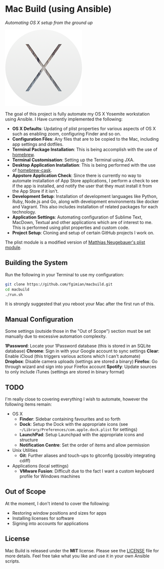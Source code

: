 # Mac Build (using Ansible)
*Automating OS X setup from the ground up*

![](images/osx-yosemite-logo.png)

The goal of this project is fully automate my OS X Yosemite workstation using
Ansible.  I Have currently implemented the following:

* **OS X Defaults**: Updating of plist properties for various aspects of OS X 
  such as enabling zoom, configuring Finder and so on.
* **Configuration Files**: Any files that are to be copied to the Mac, 
  including app settings and dotfiles.
* **Terminal Package Installation**: This is being accomplish with the use of
  [homebrew](https://github.com/Homebrew/homebrew).
* **Terminal Customisation**: Setting up the Terminal using JXA.
* **Desktop Application Installation**: This is being performed with the use
  of [homebrew-cask](https://github.com/caskroom/homebrew-cask).
* **Appstore Application Check**: Since there is currently no way to automate
  installation of App Store applications, I perform a check to see if the app
  is installed, and notify the user that they must install it from the App 
  Store if it isn't.
* **Development Setup**: Installation of development languages like Python,
  Ruby, Node.js and Go, along with development environments like docker and
  Vagrant.  This also includes installation of related packages for each
  technology.
* **Application Settings**: Automating configuration of Sublime Text, MacDown,
  Textual and other applications which are of interest to me.  This is performed
  using plist properties and custom code.
* **Project Setup**: Cloning and setup of certain GitHub projects I work on.

The plist module is a modified version of
[Matthias Neugebauer's plist module](https://github.com/mtneug/ansible-modules-plist).

## Building the System

Run the following in your Terminal to use my configuration:

```bash
git clone https://github.com/fgimian/macbuild.git
cd macbuild
./run.sh
```

It is strongly suggested that you reboot your Mac after the first run
of this.

## Manual Configuration

Some settings (outside those in the "Out of Scope") section must be set 
manually due to excessive automation complexity.

**1Password**: Locate your 1Password database (this is stored in an SQLite 
  database)
**Chrome**: Sign in with your Google account to sync settings
**Clear**: Enable iCloud (this triggers various actions which I can't automate)
**Dropbox**: Disable camera uploads (settings are stored a binary)
**Firefox**: Go through wizard and sign into your Firefox account
**Spotify**: Update sources to only include iTunes (settings are stored
  in binary format)

## TODO

I'm really close to covering everything I wish to automate, however the
following items remain:

* OS X
    - **Finder**: Sidebar containing favourites and so forth
    - **Dock**: Setup the Dock with the appropriate icons
      (see `~/Library/Preferences/com.apple.dock.plist` for settings)
    - **LaunchPad**: Setup Launchpad with the appropriate icons and structure
    - **Notification Centre**: Set the order of items and allow permission
* Unix Utilities
    - **Git**: Further aliases and touch-ups to gitconfig (possibly 
      integrating cdiff)
* Applications (local settings)
    - **VMware Fusion**: Difficult due to the fact I want a custom keyboard
      profile for Windows machines

## Out of Scope

At the moment, I don't intend to cover the following:

* Restoring window positions and sizes for apps
* Installing licenses for software
* Signing into accounts for applications

## License

Mac Build is released under the **MIT** license. Please see the
[LICENSE](https://github.com/fgimian/macbuild/blob/master/LICENSE) file for
more details.  Feel free take what you like and use it in your own Ansible
scripts.
